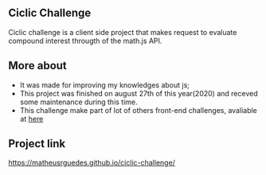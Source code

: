 ## Ciclic Challenge
Ciclic challenge is a client side project that makes request to evaluate compound interest througth of the math.js API.

## More about
* It was made for improving my knowledges about js;
* This project was finished on august 27th of this year(2020) and receved some maintenance during this time.
* This challenge make part of lot of others front-end challenges, avaliable at <a href="https://github.com/felipefialho/frontend-challenges">here</a>

## Project link
<a href="https://matheusrguedes.github.io/ciclic-challenge/">https://matheusrguedes.github.io/ciclic-challenge/</a>

